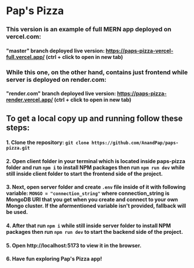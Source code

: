 # Pap's Pizza

### This version is an example of full MERN app deployed on vercel.com:

#### "master" branch deployed live version: https://paps-pizza-vercel-full.vercel.app/ (ctrl + click to open in new tab)

### While this one, on the other hand, contains just frontend while server is deployed on render.com:

#### "render.com" branch deployed live version: https://paps-pizza-render.vercel.app/ (ctrl + click to open in new tab)

## To get a local copy up and running follow these steps:

#### 1. Clone the repository: `git clone https://github.com/AnandPap/paps-pizza.git`

#### 2. Open client folder in your terminal which is located inside paps-pizza folder and run `npm i` to install NPM packages then run `npm run dev` while still inside client folder to start the frontend side of the project.

#### 3. Next, open server folder and create `.env` file inside of it with following variable: `MONGO = "connection_string"` where connection_string is MongoDB URI that you get when you create and connect to your own Mongo cluster. If the aformentioned variable isn't provided, fallback will be used.

#### 4. After that run `npm i` while still inside server folder to install NPM packages then run `npm run dev` to start the backend side of the project.

#### 5. Open http://localhost:5173 to view it in the browser.

#### 6. Have fun exploring Pap's Pizza app!
